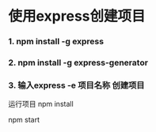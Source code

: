 # 使用express创建项目

### 1. npm install -g express
### 2. npm install -g express-generator
### 3. 输入express -e 项目名称 创建项目

运行项目
npm install 

npm start
